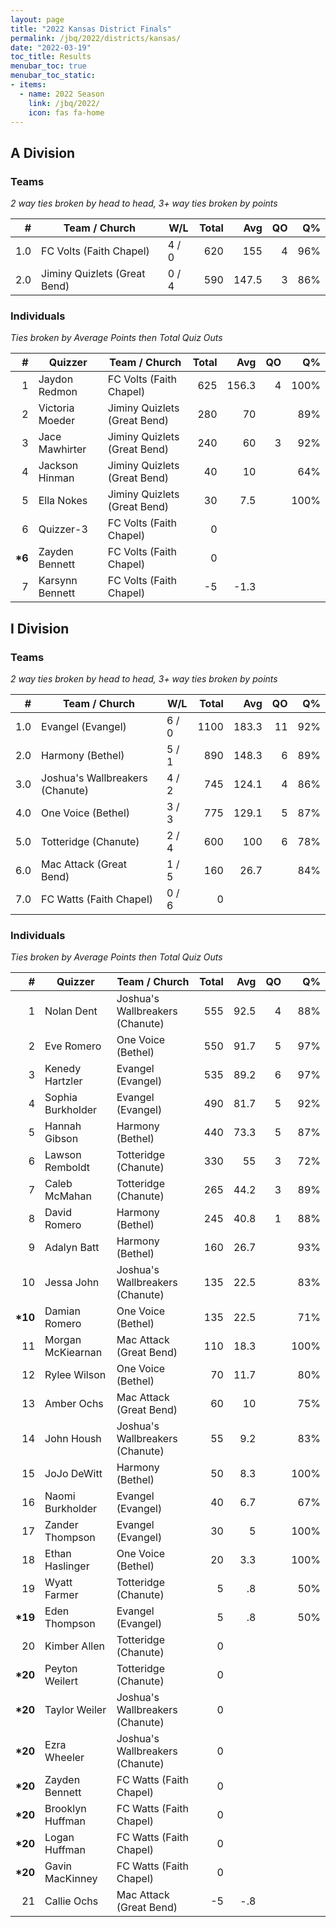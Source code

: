 ```yaml
---
layout: page
title: "2022 Kansas District Finals"
permalink: /jbq/2022/districts/kansas/
date: "2022-03-19"
toc_title: Results
menubar_toc: true
menubar_toc_static:
- items:
  - name: 2022 Season
    link: /jbq/2022/
    icon: fas fa-home
---
```


## A Division

### Teams

*2 way ties broken by head to head, 3+ way ties broken by points*

| #   | Team / Church                | W/L   | Total | Avg   | QO | Q%  |
|----:|------------------------------|-------|------:|------:|---:|----:|
| 1.0 | FC Volts (Faith Chapel)      | 4 / 0 | 620   | 155   | 4  | 96% |
| 2.0 | Jiminy Quizlets (Great Bend) | 0 / 4 | 590   | 147.5 | 3  | 86% |

### Individuals

*Ties broken by Average Points then Total Quiz Outs*

| #       | Quizzer         | Team / Church                | Total | Avg   | QO | Q%   |
|--------:|-----------------|------------------------------|------:|------:|---:|-----:|
| 1       | Jaydon Redmon   | FC Volts (Faith Chapel)      | 625   | 156.3 | 4  | 100% |
| 2       | Victoria Moeder | Jiminy Quizlets (Great Bend) | 280   | 70    |    | 89%  |
| 3       | Jace Mawhirter  | Jiminy Quizlets (Great Bend) | 240   | 60    | 3  | 92%  |
| 4       | Jackson Hinman  | Jiminy Quizlets (Great Bend) | 40    | 10    |    | 64%  |
| 5       | Ella Nokes      | Jiminy Quizlets (Great Bend) | 30    | 7.5   |    | 100% |
| 6       | Quizzer-3       | FC Volts (Faith Chapel)      | 0     |       |    |      |
| **\*6** | Zayden Bennett  | FC Volts (Faith Chapel)      | 0     |       |    |      |
| 7       | Karsynn Bennett | FC Volts (Faith Chapel)      | -5    | -1.3  |    |      |


## I Division

### Teams

*2 way ties broken by head to head, 3+ way ties broken by points*

| #   | Team / Church                   | W/L   | Total | Avg   | QO | Q%  |
|----:|---------------------------------|-------|------:|------:|---:|----:|
| 1.0 | Evangel (Evangel)               | 6 / 0 | 1100  | 183.3 | 11 | 92% |
| 2.0 | Harmony (Bethel)                | 5 / 1 | 890   | 148.3 | 6  | 89% |
| 3.0 | Joshua's Wallbreakers (Chanute) | 4 / 2 | 745   | 124.1 | 4  | 86% |
| 4.0 | One Voice (Bethel)              | 3 / 3 | 775   | 129.1 | 5  | 87% |
| 5.0 | Totteridge (Chanute)            | 2 / 4 | 600   | 100   | 6  | 78% |
| 6.0 | Mac Attack (Great Bend)         | 1 / 5 | 160   | 26.7  |    | 84% |
| 7.0 | FC Watts (Faith Chapel)         | 0 / 6 | 0     |       |    |     |

### Individuals

*Ties broken by Average Points then Total Quiz Outs*

| #        | Quizzer           | Team / Church                   | Total | Avg  | QO | Q%   |
|---------:|-------------------|---------------------------------|------:|-----:|---:|-----:|
| 1        | Nolan Dent        | Joshua's Wallbreakers (Chanute) | 555   | 92.5 | 4  | 88%  |
| 2        | Eve Romero        | One Voice (Bethel)              | 550   | 91.7 | 5  | 97%  |
| 3        | Kenedy Hartzler   | Evangel (Evangel)               | 535   | 89.2 | 6  | 97%  |
| 4        | Sophia Burkholder | Evangel (Evangel)               | 490   | 81.7 | 5  | 92%  |
| 5        | Hannah Gibson     | Harmony (Bethel)                | 440   | 73.3 | 5  | 87%  |
| 6        | Lawson Remboldt   | Totteridge (Chanute)            | 330   | 55   | 3  | 72%  |
| 7        | Caleb McMahan     | Totteridge (Chanute)            | 265   | 44.2 | 3  | 89%  |
| 8        | David Romero      | Harmony (Bethel)                | 245   | 40.8 | 1  | 88%  |
| 9        | Adalyn Batt       | Harmony (Bethel)                | 160   | 26.7 |    | 93%  |
| 10       | Jessa John        | Joshua's Wallbreakers (Chanute) | 135   | 22.5 |    | 83%  |
| **\*10** | Damian Romero     | One Voice (Bethel)              | 135   | 22.5 |    | 71%  |
| 11       | Morgan McKiearnan | Mac Attack (Great Bend)         | 110   | 18.3 |    | 100% |
| 12       | Rylee Wilson      | One Voice (Bethel)              | 70    | 11.7 |    | 80%  |
| 13       | Amber Ochs        | Mac Attack (Great Bend)         | 60    | 10   |    | 75%  |
| 14       | John Housh        | Joshua's Wallbreakers (Chanute) | 55    | 9.2  |    | 83%  |
| 15       | JoJo DeWitt       | Harmony (Bethel)                | 50    | 8.3  |    | 100% |
| 16       | Naomi Burkholder  | Evangel (Evangel)               | 40    | 6.7  |    | 67%  |
| 17       | Zander Thompson   | Evangel (Evangel)               | 30    | 5    |    | 100% |
| 18       | Ethan Haslinger   | One Voice (Bethel)              | 20    | 3.3  |    | 100% |
| 19       | Wyatt Farmer      | Totteridge (Chanute)            | 5     | .8   |    | 50%  |
| **\*19** | Eden Thompson     | Evangel (Evangel)               | 5     | .8   |    | 50%  |
| 20       | Kimber Allen      | Totteridge (Chanute)            | 0     |      |    |      |
| **\*20** | Peyton Weilert    | Totteridge (Chanute)            | 0     |      |    |      |
| **\*20** | Taylor Weiler     | Joshua's Wallbreakers (Chanute) | 0     |      |    |      |
| **\*20** | Ezra Wheeler      | Joshua's Wallbreakers (Chanute) | 0     |      |    |      |
| **\*20** | Zayden Bennett    | FC Watts (Faith Chapel)         | 0     |      |    |      |
| **\*20** | Brooklyn Huffman  | FC Watts (Faith Chapel)         | 0     |      |    |      |
| **\*20** | Logan Huffman     | FC Watts (Faith Chapel)         | 0     |      |    |      |
| **\*20** | Gavin MacKinney   | FC Watts (Faith Chapel)         | 0     |      |    |      |
| 21       | Callie Ochs       | Mac Attack (Great Bend)         | -5    | -.8  |    |      |

